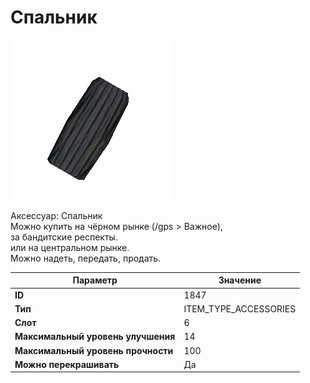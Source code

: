 # Спальник

![Item Image](../img/1847.webp?raw=true)

Аксессуар: Спальник<br>Можно купить на чёрном рынке (/gps > Важное), <br>за бандитские респекты.<br>или на центральном рынке.<br>Можно надеть, передать, продать.


| Параметр | Значение |
|----------|----------|
| **ID** | 1847 |
| **Тип** | ITEM_TYPE_ACCESSORIES |
| **Слот** | 6 |
| **Максимальный уровень улучшения** | 14 |
| **Максимальный уровень прочности** | 100 |
| **Можно перекрашивать** | Да |

